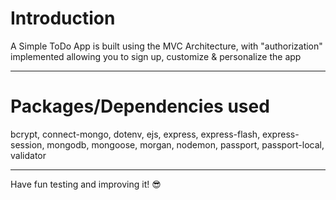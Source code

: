 # Introduction

A Simple ToDo App is built using the MVC Architecture, with "authorization" implemented allowing you to sign up, customize & personalize the app 

---

# Packages/Dependencies used 

bcrypt, connect-mongo, dotenv, ejs, express, express-flash, express-session, mongodb, mongoose, morgan, nodemon, passport, passport-local, validator

---
 
 Have fun testing and improving it! 😎


